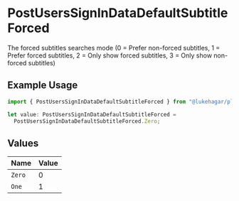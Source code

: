 # PostUsersSignInDataDefaultSubtitleForced

The forced subtitles searches mode (0 = Prefer non-forced subtitles, 1 = Prefer forced subtitles, 2 = Only show forced subtitles, 3 = Only show non-forced subtitles)

## Example Usage

```typescript
import { PostUsersSignInDataDefaultSubtitleForced } from "@lukehagar/plexjs/sdk/models/operations";

let value: PostUsersSignInDataDefaultSubtitleForced =
  PostUsersSignInDataDefaultSubtitleForced.Zero;
```

## Values

| Name   | Value  |
| ------ | ------ |
| `Zero` | 0      |
| `One`  | 1      |
